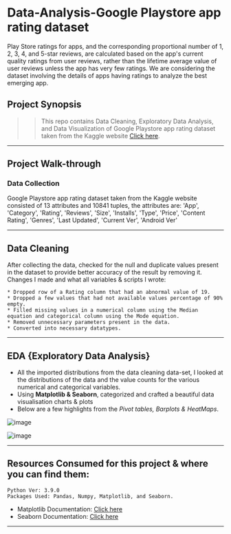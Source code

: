 # Data-Analysis-Google Playstore app rating dataset


Play Store ratings for apps, and the corresponding proportional number of 1, 2, 3, 4, and 5-star reviews, are calculated based on the app's current quality ratings from user reviews, rather than the lifetime average value of user reviews unless the app has very few ratings. We are considering the dataset involving the details of apps having ratings to analyze the best emerging app.

## Project Synopsis

>> This repo contains Data Cleaning, Exploratory Data Analysis, and Data Visualization of Google Playstore app rating dataset taken from the Kaggle website [Click here](https://www.kaggle.com).

-------------------------------
## Project Walk-through

### Data Collection

Google Playstore app rating dataset taken from the Kaggle website consisted of 13 attributes and 10841 tuples, the attributes are:
 'App',
 'Category',
 'Rating',
 'Reviews',
 'Size',
 'Installs',
 'Type',
 'Price',
 'Content Rating',
 'Genres',
 'Last Updated',
 'Current Ver',
 'Android Ver'

------------------------------


## Data Cleaning

After collecting the data, checked for the null and duplicate values present in the dataset to provide better accuracy of the result by removing it. Changes I made and what all variables & scripts I wrote:

    * Dropped row of a Rating column that had an abnormal value of 19.
    * Dropped a few values that had not available values percentage of 90% empty. 
    * Filled missing values in a numerical column using the Median equation and categorical column using the Mode equation. 
    * Removed unnecessary parameters present in the data.
    * Converted into necessary datatypes.
-------------------------------
## EDA {Exploratory Data Analysis}

* All the imported distributions from the data cleaning data-set, I looked at the distributions of the data and the value counts for the various numerical and categorical variables.
* Using **Matplotlib & Seaborn**, categorized and crafted a beautiful data visualisation charts & plots
* Below are a few highlights from the *Pivot tables, Barplots & HeatMaps*.

![image](https://user-images.githubusercontent.com/98012611/155848837-ea64d4c1-2581-4f35-b013-c26010c72643.png)

![image](https://user-images.githubusercontent.com/98012611/155848850-0dcee5d5-4aa7-4076-9760-1057fac8d49f.png)

-----------------


## Resources Consumed for this project & where you can find them:

    Python Ver: 3.9.0
    Packages Used: Pandas, Numpy, Matplotlib, and Seaborn.

* Matplotlib Documentation: [Click here](https://matplotlib.org/3.1.1/api/_as_gen/matplotlib.pyplot.boxplot.html?highlight=boxplot#matplotlib.pyplot.boxplot)
* Seaborn Documentation: [Click here](http://seaborn.pydata.org/examples/many_pairwise_correlations.html)

-----------------------------
